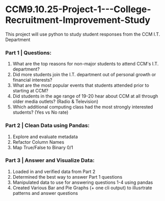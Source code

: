 # CCM9.10.25-Project-1---College-Recruitment-Improvement-Study
This project will use python to study student responses from the CCM I.T. Department

### Part 1 | Questions:
1) What are the top reasons for non-major students to attend CCM's I.T. department?
2) Did more students join the I.T. department out of personal growth or financial interests?
3) What are the most popular events that students attended prior to starting at CCM?
4) Did students in the age range of 19-20 hear about CCM at all through older media outlets? (Radio & Television)
5) Which additional computing class had the most strongly interested students? (Yes vs No rate)

### Part 2 | Clean Data using Pandas:
1) Explore and evaluate metadata
2) Refactor Column Names
3) Map True/False to Binary 0/1

### Part 3 | Answer and Visualize Data:
1) Loaded in and verified data from Part 2
2) Determined the best way to answer Part 1 questions
3) Manipulated data to use for answering questions 1-4 using pandas
4) Created Various Bar and Pie Graphs (+ one cli output) to illusrtrate patterns and answer questions
